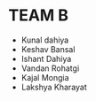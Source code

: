 # TEAM B

* Kunal dahiya
* Keshav Bansal
* Ishant Dahiya
* Vandan Rohatgi
* Kajal Mongia
* Lakshya Kharayat